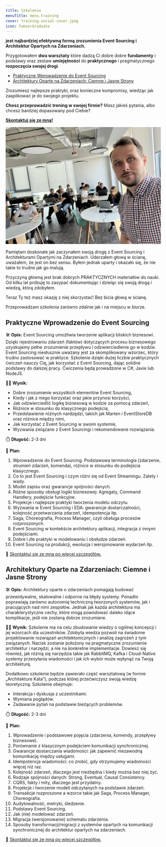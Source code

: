 ```yaml
---
title: Szkolenie
menuTitle: menu.training
cover: training-social-cover.jpeg
icon: FaUserGraduate
---
```


**jest najbardziej efektywną formą zrozumienia Event Sourcing i Architektur Opartych na Zdarzeniach.** 

Przygotowałem **dwa warsztaty** które dadzą Ci dobre dobre **fundamenty** i podstawy oraz zestaw **umiejętności** do **praktycznego** i pragmatycznego **rozpoczęcia swojej drogi**.
- [Praktyczne Wprowadzenie do Event Sourcing](#praktyczne-wprowadzenie-do-event-sourcing)
- [Architektury Oparte na Zdarzeniach: Ciemne i Jasne Strony](#architektury-oparte-na-zdarzeniach-ciemne-i-jasne-strony)

Zrozumiesz najlepsze praktyki, oraz konieczne kompromisy, wiedząc jak zaaplikować je do swojego projektu.

**Chesz przeprowadzić trening w swojej firmie?** Masz jakieś pytania, albo chcesz bardziej dopasowany pod Ciebie? 

**[Skontaktuj się ze mną!](mailto:oskar@event-driven.io)**

![photo](training-cover.jpg)

Pamiętam doskonale jak zaczynałem swoją drogę z Event Sourcing i Architekturami Opartymi na Zdarzeniach. Uderzałem głową w ścianę, uważałem, że jest on bez sensu. Byłem jednak uparty i okazało się, że nie takie to trudne jak go malują. 

Przyczyną główną jest brak dobrych PRAKTYCZNYCH materiałów do nauki. Od kilku lat próbuję to zasypać dokumentując i dzieląc się swoją drogą i wiedzą, którą zdobyłem.

Teraz Ty też masz okazję z niej skorzystać! Bez bicia głową w ścianę.

Przeprowadzam szkolenia zarówno zdalnie jak i na miejscu w biurze.

## Praktyczne Wprowadzenie do Event Sourcing

🛠️ **Opis:** Event Sourcing umożliwia tworzenie aplikacji bliskich biznesowi. Dzięki rejestrowaniu zdarzeń (faktów) dotyczących procesu biznesowego uzyskujemy pełne zrozumienie przepływu i odzwierciedlenie go w kodzie. Event Sourcing niesłusznie uważany jest za skomplikowany wzorzec, który trudno zastosować w praktyce. Szkolenie dzięki dużej liczbie praktycznych ćwiczeń nauczy Cię, jak korzystać z Event Sourcing, dając solidne podstawy do dalszej pracy. Ćwiczenia będą prowadzone w C#, Javie lub NodeJS.

🧑‍🎓 **Wynik:**
- Dobre zrozumienie wszystkich elementów Event Sourcing,
- Kiedy i jak z niego korzystać oraz jakie przynosi korzyści,
- Jak odzwierciedlić logikę biznesową w kodzie za pomocą zdarzeń,
- Różnice w stosunku do klasycznego podejścia,
- Przedstawienie różnych nardzędzi, takich jak Marten i EventStoreDB oraz różnice między nimi,
- Jak korzystać z Event Sourcing w swoim systemie,
- Wyzwania związane z Event Sourcingi i rekomendowane rozwiązania.

⏱️ **Długość:** 2-3 dni

📅 **Plan:**
1. Wprowadzenie do Event Sourcing. Podstawowa terminologia (zdarzenie, strumień zdarzeń, komenda), różnice w stosunku do podejścia klasycznego.
2. Co to jest Event Sourcing i czym różni się od Event Streamingu. Zalety i wady.
3. Model zapisu oraz gwarancje spójności danych.
4. Różne sposoby obsługi logiki biznesowej: Agregaty, Command Handlery, podejście funkcyjne.
5. Projekcje i najlepsze praktyki tworzenia modelu odczytu.
6. Wyzwania w Event Sourcing i EDA: gwarancje dostarczalności, kolejność przetwarzania zdarzeń, idempotencja itp.
7. Saga, Choreografia, Process Manager, czyli obsługa procesów rozproszonych.
8. Event Sourcing w kontekście architektury aplikacji, integracja z innymi podejściami.
9. Dobre i złe praktyki w modelowaniu i obsłudze zdarzeń.
10. Event Sourcing na produkcji, ewolucja i wersjonowanie wydarzeń itp.

📧 [Skontaktuj się ze mną po więcej szczegółów.](mailto:oskar@event-driven.io)

## Architektury Oparte na Zdarzeniach: Ciemne i Jasne Strony

🛠️ **Opis:** Architektury oparte o zdarzeniach pomagają budować przewidywalne, skalowalne i odporne na błędy systemy. Ponadto poprawiają zarówno autonomię techniczną tworzonych systemów, jak i pracujących nad nimi zespołów. Jednak jak każda architektura ma charakterystyczne cechy, które mogą powodować daleko idące komplikacje, jeśli nie zostaną dobrze zrozumiane.

🧑‍🎓 **Wynik:** Szkolenie ma na celu zbudowanie wiedzy o ogólnej koncepcji i jej wzorcach dla uczestników. Zdobyta wiedza pozwoli na świadome projektowanie rozwiązań architektonicznych i analizę zagrożeń z tym związanych. Nacisk zostanie położony na pragmatyczne zrozumienie architektur i narzędzi, a nie na konkretne implementacje. Dowiesz się również, jak różnią się narzędzia takie jak RabbitMQ, Kafka i Cloud-Native systemy przesyłania wiadomości i jak ich wybór może wpłynąć na Twoją architekturę.

Dodatkowo szkolenie będzie zawierało część warsztatową (w formie „Architekture Kata”), podczas której przećwiczysz swoją wiedzę teoretyczną. Szkolenie obejmuje:
- Interakcja i dyskusja z uczestnikami.
- Wymiana poglądów.
- Zadawanie pytań na podstawie bieżących problemów.

⏱️ **Długość:** 2-3 dni

📅 **Plan:**
1. Wprowadzenie i podstawowe pojęcia (zdarzenia, komendy, przepływy biznesowe).
2. Porównanie z klasycznym podejściem komunikacji synchronicznej.
3. Gwarancje dostarczania wiadomości: jak zapewnić niezawodną komunikację między usługami.
4. Idempotencja wiadomości: co zrobić, gdy otrzymujemy wiadomości więcej niż raz.
5. Kolejność zdarzeń, dlaczego jest niezbędna i kiedy można bez niej żyć. 
6. Rodzaje spójności danych: Strong, Eventual, Causal Consistency.
7. CQRS, fakty i mity, dlaczego jest przydatny.
8. Projekcje i tworzenie modeli odczytanych na podstawie zdarzeń.
9. Transakcje rozproszone a wzorce takie jak Saga, Process Manager, Choreografia.
10. Audytowalność, metryki, śledzenie.
11. Podstawy Event Sourcing.
12. Jak (nie) modelować zdarzeń.
13. Migracja (wersjonowanie) schematu zdarzenia.
14. Sposoby transformacji/migracji z systemów opartych na komunikacji synchronicznej do architektur opartych na zdarzeniach.

📧 [Skontaktuj się ze mną po więcej szczegółów.](mailto:oskar@event-driven.io)